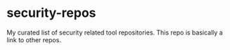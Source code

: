 # security-repos
My curated list of security related tool repositories.  This repo is basically a link to other repos.
